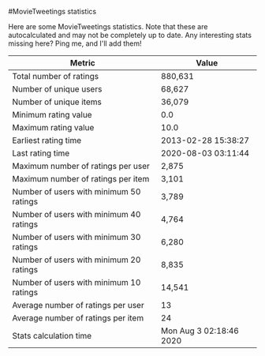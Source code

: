 #MovieTweetings statistics

Here are some MovieTweetings statistics. Note that these are autocalculated and may not be completely up to date. Any interesting stats missing here? Ping me, and I'll add them!

Metric | Value
--- | ---
Total number of ratings                 | 880,631
Number of unique users                  | 68,627
Number of unique items                  | 36,079
Minimum rating value                    | 0.0
Maximum rating value                    | 10.0
Earliest rating time                    | 2013-02-28 15:38:27
Last rating time                        | 2020-08-03 03:11:44
Maximum number of ratings per user      | 2,875
Maximum number of ratings per item      | 3,101
Number of users with minimum 50 ratings | 3,789
Number of users with minimum 40 ratings | 4,764
Number of users with minimum 30 ratings | 6,280
Number of users with minimum 20 ratings | 8,835
Number of users with minimum 10 ratings | 14,541
Average number of ratings per user      | 13
Average number of ratings per item      | 24
Stats calculation time                  | Mon Aug  3 02:18:46 2020

